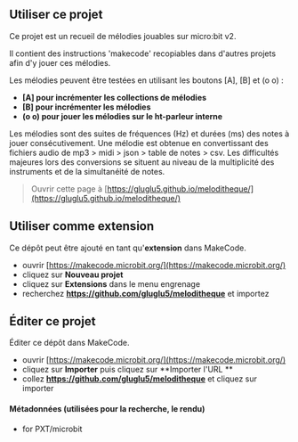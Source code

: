 ## Utiliser ce projet

Ce projet est un recueil de mélodies jouables sur micro:bit v2.

Il contient des instructions 'makecode' recopiables dans d'autres projets afin d'y jouer ces mélodies.

Les mélodies peuvent être testées en utilisant les boutons [A], [B] et (o o) :
* **[A]   pour incrémenter les collections de mélodies**
* **[B]   pour incrémenter les mélodies**
* **(o o) pour jouer les mélodies sur le ht-parleur interne**

Les mélodies sont des suites de fréquences (Hz) et durées (ms) des notes à jouer consécutivement.
Une mélodie est obtenue en convertissant des fichiers audio de mp3 > midi > json > table de notes > csv.
Les difficultés majeures lors des conversions se situent au niveau de la multiplicité des instruments et de la simultanéité de notes.




> Ouvrir cette page à [https://gluglu5.github.io/meloditheque/](https://gluglu5.github.io/meloditheque/)
>
> 

## Utiliser comme extension

Ce dépôt peut être ajouté en tant qu'**extension** dans MakeCode.

* ouvrir [https://makecode.microbit.org/](https://makecode.microbit.org/)
* cliquez sur **Nouveau projet**
* cliquez sur **Extensions** dans le menu engrenage
* recherchez **https://github.com/gluglu5/meloditheque** et importez

## Éditer ce projet

Éditer ce dépôt dans MakeCode.

* ouvrir [https://makecode.microbit.org/](https://makecode.microbit.org/)
* cliquez sur **Importer** puis cliquez sur **Importer l'URL **
* collez **https://github.com/gluglu5/meloditheque** et cliquez sur importer

#### Métadonnées (utilisées pour la recherche, le rendu)

* for PXT/microbit
<script src="https://makecode.com/gh-pages-embed.js"></script><script>makeCodeRender("{{ site.makecode.home_url }}", "{{ site.github.owner_name }}/{{ site.github.repository_name }}");</script>
